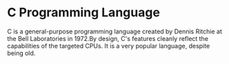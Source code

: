 # C Programming Language
C is a general-purpose programming language created by Dennis Ritchie at the Bell Laboratories in 1972.By design, C's features cleanly reflect the capabilities of the targeted CPUs. It is a very popular language, despite being old. 
